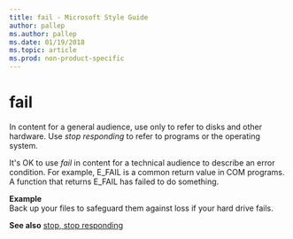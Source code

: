 ```yaml
---
title: fail - Microsoft Style Guide
author: pallep
ms.author: pallep
ms.date: 01/19/2018
ms.topic: article
ms.prod: non-product-specific
---
```


# fail

In content for a general audience, use only to refer to disks and other hardware. Use *stop responding* to refer to programs or the operating system.

It's OK to use *fail* in content for a technical audience to describe an error condition. For example, E_FAIL is a common return value in COM programs. A function that returns E_FAIL has failed to do something.

**Example**  
Back up your files to safeguard them against loss if your hard drive fails.

**See also** [stop, stop responding](../s/stop-stop-responding.md)
